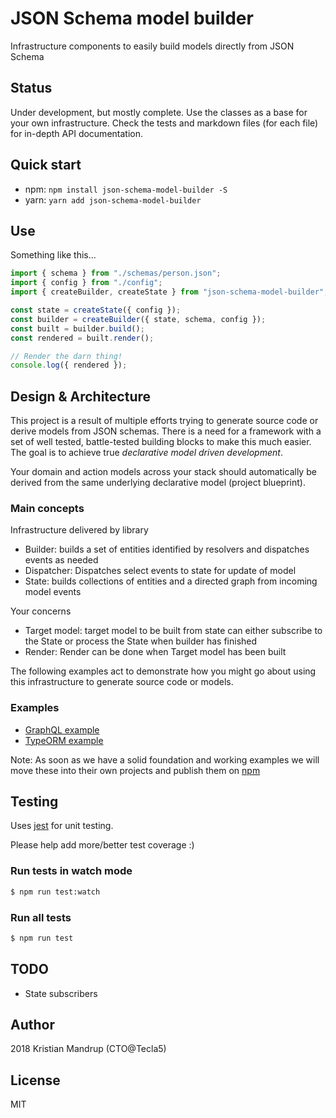 # JSON Schema model builder

Infrastructure components to easily build models directly from JSON Schema

## Status

Under development, but mostly complete. Use the classes as a base for your own infrastructure.
Check the tests and markdown files (for each file) for in-depth API documentation.

## Quick start

- npm: `npm install json-schema-model-builder -S`
- yarn: `yarn add json-schema-model-builder`

## Use

Something like this...

```js
import { schema } from "./schemas/person.json";
import { config } from "./config";
import { createBuilder, createState } from "json-schema-model-builder";

const state = createState({ config });
const builder = createBuilder({ state, schema, config });
const built = builder.build();
const rendered = built.render();

// Render the darn thing!
console.log({ rendered });
```

## Design & Architecture

This project is a result of multiple efforts trying to generate source code or derive models from JSON schemas. There is a need for a framework with a set of well tested, battle-tested building blocks to make this much easier. The goal is to achieve true _declarative model driven development_.

Your domain and action models across your stack should automatically be derived from the same underlying declarative model (project blueprint).

### Main concepts

Infrastructure delivered by library

- Builder: builds a set of entities identified by resolvers and dispatches events as needed
- Dispatcher: Dispatches select events to state for update of model
- State: builds collections of entities and a directed graph from incoming model events

Your concerns

- Target model: target model to be built from state can either subscribe to the State or process the State when builder has finished
- Render: Render can be done when Target model has been built

The following examples act to demonstrate how you might go about using this infrastructure to generate source code or models.

### Examples

- [GraphQL example](./samples/graphql/GraphQL.md)
- [TypeORM example](./samples/typeorm/TypeORM.md)

Note: As soon as we have a solid foundation and working examples we will move these into their own projects and publish them on [npm](http://npmjs.org)

## Testing

Uses [jest](jestjs.io/) for unit testing.

Please help add more/better test coverage :)

### Run tests in watch mode

```bash
$ npm run test:watch
```

### Run all tests

```bash
$ npm run test
```

## TODO

- State subscribers

## Author

2018 Kristian Mandrup (CTO@Tecla5)

## License

MIT
